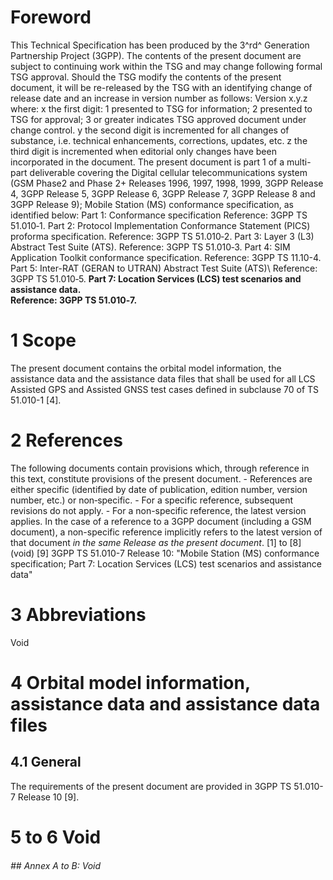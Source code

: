 # Foreword
This Technical Specification has been produced by the 3^rd^ Generation
Partnership Project (3GPP).
The contents of the present document are subject to continuing work within the
TSG and may change following formal TSG approval. Should the TSG modify the
contents of the present document, it will be re-released by the TSG with an
identifying change of release date and an increase in version number as
follows:
Version x.y.z
where:
x the first digit:
1 presented to TSG for information;
2 presented to TSG for approval;
3 or greater indicates TSG approved document under change control.
y the second digit is incremented for all changes of substance, i.e. technical
enhancements, corrections, updates, etc.
z the third digit is incremented when editorial only changes have been
incorporated in the document.
The present document is part 1 of a multi-part deliverable covering the
Digital cellular telecommunications system (GSM Phase2 and Phase 2+ Releases
1996, 1997, 1998, 1999, 3GPP Release 4, 3GPP Release 5, 3GPP Release 6, 3GPP
Release 7, 3GPP Release 8 and 3GPP Release 9); Mobile Station (MS) conformance
specification, as identified below:
Part 1: Conformance specification
Reference: 3GPP TS 51.010‑1.
Part 2: Protocol Implementation Conformance Statement (PICS) proforma
specification.
Reference: 3GPP TS 51.010‑2.
Part 3: Layer 3 (L3) Abstract Test Suite (ATS).
Reference: 3GPP TS 51.010‑3.
Part 4: SIM Application Toolkit conformance specification.
Reference: 3GPP TS 11.10-4.
Part 5: Inter-RAT (GERAN to UTRAN) Abstract Test Suite (ATS)\ Reference: 3GPP
TS 51.010‑5.
**Part 7: Location Services (LCS) test scenarios and assistance data.\
Reference: 3GPP TS 51.010‑7.**
# 1 Scope
The present document contains the orbital model information, the assistance
data and the assistance data files that shall be used for all LCS Assisted GPS
and Assisted GNSS test cases defined in subclause 70 of TS 51.010-1 [4].
# 2 References
The following documents contain provisions which, through reference in this
text, constitute provisions of the present document.
\- References are either specific (identified by date of publication, edition
number, version number, etc.) or non‑specific.
\- For a specific reference, subsequent revisions do not apply.
\- For a non-specific reference, the latest version applies. In the case of a
reference to a 3GPP document (including a GSM document), a non-specific
reference implicitly refers to the latest version of that document _in the
same Release as the present document_.
[1] to [8] (void)
[9] 3GPP TS 51.010-7 Release 10: \"Mobile Station (MS) conformance
specification; Part 7: Location Services (LCS) test scenarios and assistance
data\"
# 3 Abbreviations
Void
# 4 Orbital model information, assistance data and assistance data files
## 4.1 General
The requirements of the present document are provided in 3GPP TS 51.010-7
Release 10 [9].
# 5 to 6 Void
###### ## Annex A to B: Void
#